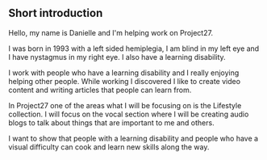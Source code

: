 ---
---

## Short introduction

Hello, my name is Danielle and I'm helping work on Project27. 

I was born in 1993 with a left sided hemiplegia, I am blind in my left eye and I have nystagmus in my right eye. I also have a learning disability. 

I work with people who have a learning disability and I really enjoying helping other people. While working I discovered I like to create video content and writing articles that people can learn from. 

In Project27 one of the areas what I will be focusing on is the Lifestyle collection. I will focus on the vocal section where I will be creating audio blogs to talk about things that are important to me and others. 

I want to show that people with a learning disability and people who have a visual difficulty can cook and learn new skills along the way. 
